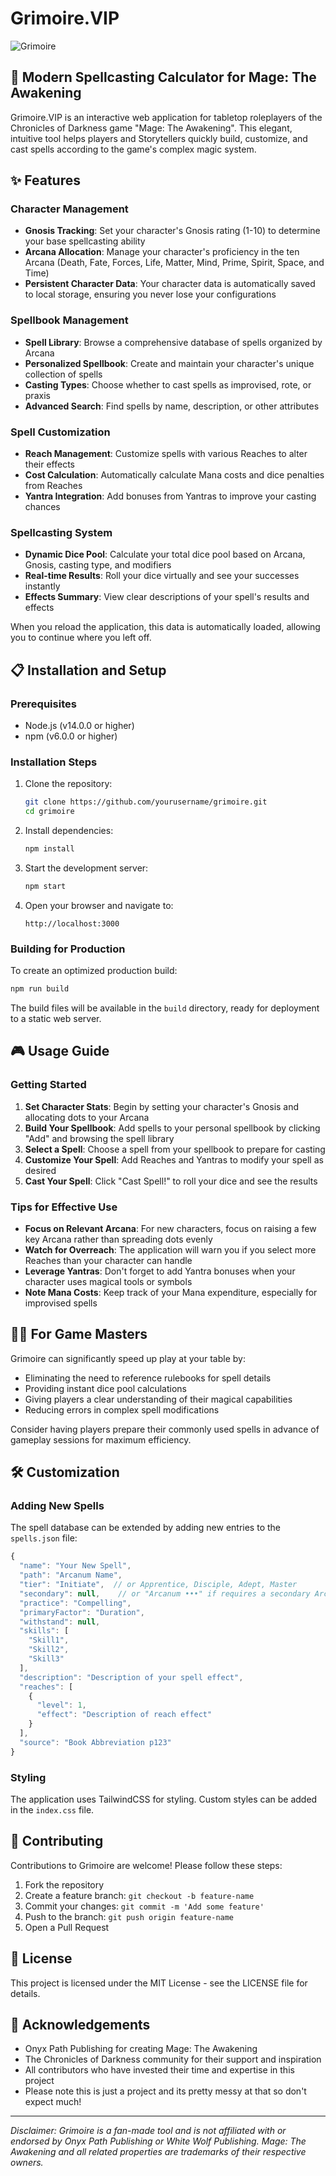 # Grimoire.VIP

![Grimoire](/public/logo512.png)

## 🔮 Modern Spellcasting Calculator for Mage: The Awakening

Grimoire.VIP is an interactive web application for tabletop roleplayers of the Chronicles of Darkness game "Mage: The Awakening". This elegant, intuitive tool helps players and Storytellers quickly build, customize, and cast spells according to the game's complex magic system.

## ✨ Features

### Character Management
- **Gnosis Tracking**: Set your character's Gnosis rating (1-10) to determine your base spellcasting ability
- **Arcana Allocation**: Manage your character's proficiency in the ten Arcana (Death, Fate, Forces, Life, Matter, Mind, Prime, Spirit, Space, and Time)
- **Persistent Character Data**: Your character data is automatically saved to local storage, ensuring you never lose your configurations

### Spellbook Management
- **Spell Library**: Browse a comprehensive database of spells organized by Arcana
- **Personalized Spellbook**: Create and maintain your character's unique collection of spells
- **Casting Types**: Choose whether to cast spells as improvised, rote, or praxis
- **Advanced Search**: Find spells by name, description, or other attributes

### Spell Customization
- **Reach Management**: Customize spells with various Reaches to alter their effects
- **Cost Calculation**: Automatically calculate Mana costs and dice penalties from Reaches
- **Yantra Integration**: Add bonuses from Yantras to improve your casting chances

### Spellcasting System
- **Dynamic Dice Pool**: Calculate your total dice pool based on Arcana, Gnosis, casting type, and modifiers
- **Real-time Results**: Roll your dice virtually and see your successes instantly
- **Effects Summary**: View clear descriptions of your spell's results and effects

When you reload the application, this data is automatically loaded, allowing you to continue where you left off.

## 📋 Installation and Setup

### Prerequisites
- Node.js (v14.0.0 or higher)
- npm (v6.0.0 or higher)

### Installation Steps
1. Clone the repository:
   ```bash
   git clone https://github.com/yourusername/grimoire.git
   cd grimoire
   ```

2. Install dependencies:
   ```bash
   npm install
   ```

3. Start the development server:
   ```bash
   npm start
   ```

4. Open your browser and navigate to:
   ```
   http://localhost:3000
   ```

### Building for Production
To create an optimized production build:
```bash
npm run build
```

The build files will be available in the `build` directory, ready for deployment to a static web server.

## 🎮 Usage Guide

### Getting Started
1. **Set Character Stats**: Begin by setting your character's Gnosis and allocating dots to your Arcana
2. **Build Your Spellbook**: Add spells to your personal spellbook by clicking "Add" and browsing the spell library
3. **Select a Spell**: Choose a spell from your spellbook to prepare for casting
4. **Customize Your Spell**: Add Reaches and Yantras to modify your spell as desired
5. **Cast Your Spell**: Click "Cast Spell!" to roll your dice and see the results

### Tips for Effective Use
- **Focus on Relevant Arcana**: For new characters, focus on raising a few key Arcana rather than spreading dots evenly
- **Watch for Overreach**: The application will warn you if you select more Reaches than your character can handle
- **Leverage Yantras**: Don't forget to add Yantra bonuses when your character uses magical tools or symbols
- **Note Mana Costs**: Keep track of your Mana expenditure, especially for improvised spells

## 🧙‍♂️ For Game Masters

Grimoire can significantly speed up play at your table by:
- Eliminating the need to reference rulebooks for spell details
- Providing instant dice pool calculations
- Giving players a clear understanding of their magical capabilities
- Reducing errors in complex spell modifications

Consider having players prepare their commonly used spells in advance of gameplay sessions for maximum efficiency.

## 🛠️ Customization

### Adding New Spells
The spell database can be extended by adding new entries to the `spells.json` file:

```javascript
{
  "name": "Your New Spell",
  "path": "Arcanum Name",
  "tier": "Initiate",  // or Apprentice, Disciple, Adept, Master
  "secondary": null,    // or "Arcanum •••" if requires a secondary Arcanum
  "practice": "Compelling",
  "primaryFactor": "Duration",
  "withstand": null,
  "skills": [
    "Skill1",
    "Skill2",
    "Skill3"
  ],
  "description": "Description of your spell effect",
  "reaches": [
    {
      "level": 1,
      "effect": "Description of reach effect"
    }
  ],
  "source": "Book Abbreviation p123"
}
```

### Styling
The application uses TailwindCSS for styling. Custom styles can be added in the `index.css` file.

## 🤝 Contributing

Contributions to Grimoire are welcome! Please follow these steps:

1. Fork the repository
2. Create a feature branch: `git checkout -b feature-name`
3. Commit your changes: `git commit -m 'Add some feature'`
4. Push to the branch: `git push origin feature-name`
5. Open a Pull Request

## 📜 License

This project is licensed under the MIT License - see the LICENSE file for details.

## 🙏 Acknowledgements

- Onyx Path Publishing for creating Mage: The Awakening
- The Chronicles of Darkness community for their support and inspiration
- All contributors who have invested their time and expertise in this project
- Please note this is just a project and its pretty messy at that so don't expect much!

---

*Disclaimer: Grimoire is a fan-made tool and is not affiliated with or endorsed by Onyx Path Publishing or White Wolf Publishing. Mage: The Awakening and all related properties are trademarks of their respective owners.*
